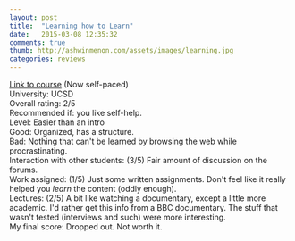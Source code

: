 ```yaml
---
layout: post
title:  "Learning how to Learn"
date:   2015-03-08 12:35:32
comments: true
thumb: http://ashwinmenon.com/assets/images/learning.jpg
categories: reviews
---
```


[Link to course](https://www.coursera.org/learn/learning-how-to-learn) (Now self-paced)  
University: UCSD  
Overall rating: 2/5  
Recommended if: you like self-help.  
Level: Easier than an intro  
Good: Organized, has a structure.  
Bad: Nothing that can't be learned by browsing the web while procrastinating.  
Interaction with other students: (3/5) Fair amount of discussion on the forums.  
Work assigned: (1/5) Just some written assignments. Don't feel like it really helped you *learn* the content (oddly enough).  
Lectures: (2/5) A bit like watching a documentary, except a little more academic. I'd rather get this info from a BBC documentary. The stuff that wasn't tested (interviews and such) were more interesting.  
My final score: Dropped out. Not worth it.  

